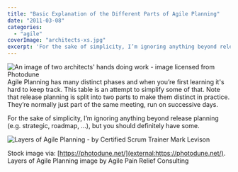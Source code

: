 ```yaml
---
title: "Basic Explanation of the Different Parts of Agile Planning"
date: "2011-03-08"
categories: 
  - "agile"
coverImage: "architects-xs.jpg"
excerpt: 'For the sake of simplicity, I’m ignoring anything beyond release planning (e.g. strategic,'
---
```


![An image of two architects' hands doing work - image licensed from Photodune](src/content/blog/basic-explanation-of-the-different-parts-of-agile-planning/images/architects-xs.jpg) Agile Planning has many distinct phases and when you’re first learning it's hard to keep track. This table is an attempt to simplify some of that. Note that release planning is split into two parts to make them distinct in practice. They’re normally just part of the same meeting, run on successive days.

For the sake of simplicity, I’m ignoring anything beyond release planning (e.g. strategic, roadmap, …), but you should definitely have some.

![Layers of Agile Planning - by Certified Scrum Trainer Mark Levison](src/content/blog/basic-explanation-of-the-different-parts-of-agile-planning/images/Layers-of-Agile-Planning-466x1024.jpg)

Stock image via: [https://photodune.net/](external:https://photodune.net/). Layers of Agile Planning image by Agile Pain Relief Consulting
